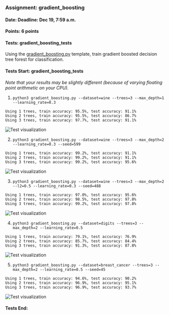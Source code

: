 ### Assignment: gradient_boosting
#### Date: Deadline: Dec 19, 7:59 a.m.
#### Points: 6 points
#### Tests: gradient_boosting_tests

Using the [gradient_boosting.py](https://github.com/ufal/npfl129/tree/master/labs/10/gradient_boosting.py)
template, train gradient boosted decision tree forest for classification.

#### Tests Start: gradient_boosting_tests
_Note that your results may be slightly different (because of varying floating point arithmetic on your CPU)._

1. `python3 gradient_boosting.py --dataset=wine --trees=3 --max_depth=1 --learning_rate=0.3`
```
Using 1 trees, train accuracy: 95.5%, test accuracy: 91.1%
Using 2 trees, train accuracy: 95.5%, test accuracy: 86.7%
Using 3 trees, train accuracy: 97.7%, test accuracy: 91.1%
```
![Test visualization](//ufal.mff.cuni.cz/~courses/npfl129/2324/tasks/figures/gradient_boosting_1.svgz)

2. `python3 gradient_boosting.py --dataset=wine --trees=3 --max_depth=2 --learning_rate=0.3 --seed=599`
```
Using 1 trees, train accuracy: 99.2%, test accuracy: 91.1%
Using 2 trees, train accuracy: 99.2%, test accuracy: 91.1%
Using 3 trees, train accuracy: 99.2%, test accuracy: 95.6%
```
![Test visualization](//ufal.mff.cuni.cz/~courses/npfl129/2324/tasks/figures/gradient_boosting_2.svgz)

3. `python3 gradient_boosting.py --dataset=wine --trees=3 --max_depth=2 --l2=0.5 --learning_rate=0.3 --seed=488`
```
Using 1 trees, train accuracy: 97.0%, test accuracy: 95.6%
Using 2 trees, train accuracy: 98.5%, test accuracy: 97.8%
Using 3 trees, train accuracy: 99.2%, test accuracy: 97.8%
```
![Test visualization](//ufal.mff.cuni.cz/~courses/npfl129/2324/tasks/figures/gradient_boosting_3.svgz)

4. `python3 gradient_boosting.py --dataset=digits --trees=3 --max_depth=2 --learning_rate=0.5`
```
Using 1 trees, train accuracy: 79.1%, test accuracy: 76.9%
Using 2 trees, train accuracy: 85.7%, test accuracy: 84.4%
Using 3 trees, train accuracy: 91.3%, test accuracy: 87.8%
```
![Test visualization](//ufal.mff.cuni.cz/~courses/npfl129/2324/tasks/figures/gradient_boosting_4.svgz)

5. `python3 gradient_boosting.py --dataset=breast_cancer --trees=3 --max_depth=2 --learning_rate=0.5 --seed=45`
```
Using 1 trees, train accuracy: 94.6%, test accuracy: 90.2%
Using 2 trees, train accuracy: 96.9%, test accuracy: 95.1%
Using 3 trees, train accuracy: 96.9%, test accuracy: 93.7%
```
![Test visualization](//ufal.mff.cuni.cz/~courses/npfl129/2324/tasks/figures/gradient_boosting_5.svgz)
#### Tests End:
